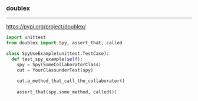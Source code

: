 ### doublex
---
https://pypi.org/project/doublex/

```py
import unittest
from doublex import Spy, assert_that, called

class SpyUseExample(unittest.TestCase):
  def test_spy_example(self):
    spy = Spy(SomeCollaboratorClass)
    cut = YourClassunderTest(spy)
    
    cut.a_method_that_call_the_collaborator()
    
    assert_that(spy.some_method, called())
```

```
```

```
```


